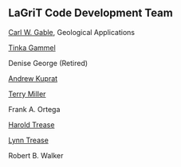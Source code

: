 LaGriT Code Development Team
----------------------------

[Carl W. Gable](http://www.lanl.gov/expertise/profiles/view/carl-gable), Geological Applications

[Tinka Gammel](http://public.lanl.gov/jtg/)

Denise George (Retired)

[Andrew Kuprat](http://www.pnnl.gov/science/staff/staff_info.asp?staff_num=7019)

[Terry Miller](http://www.lanl.gov/expertise/profiles/view/terry-miller)

Frank A. Ortega 

[Harold Trease](http://www.sysbio.org/resources/staff/trease.stm)

[Lynn Trease](http://www.sysbio.org/resources/staff/l-trease.stm)

Robert B. Walker

